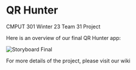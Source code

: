 # QR Hunter
CMPUT 301 Winter 23 Team 31 Project

Here is an overview of our final QR Hunter app:

![Storyboard Final](https://github.com/CMPUT301W23T31/CMPUT301W23T31Project/blob/main/Storyboards/CMPUT301W23T31%20-%20Storyboard%20Final.png)

For more details of the project, please visit our wiki
